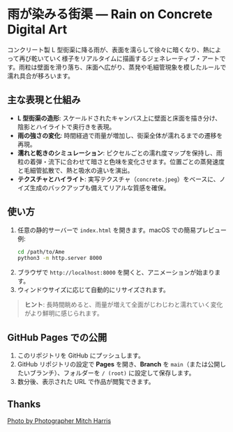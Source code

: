 # 雨が染みる街渠 — Rain on Concrete Digital Art

コンクリート製 L 型街渠に降る雨が、表面を濡らして徐々に暗くなり、熱によって再び乾いていく様子をリアルタイムに描画するジェネレーティブ・アートです。雨粒は壁面を滑り落ち、床面へ広がり、蒸発や毛細管現象を模したルールで濡れ具合が移ろいます。

## 主な表現と仕組み

- **L 型街渠の造形**: スケールドされたキャンバス上に壁面と床面を描き分け、陰影とハイライトで奥行きを表現。
- **雨の強さの変化**: 時間経過で雨量が増加し、街渠全体が濡れるまでの遷移を再現。
- **濡れと乾きのシミュレーション**: ピクセルごとの濡れ度マップを保持し、雨粒の着弾・流下に合わせて暗さと色味を変化させます。位置ごとの蒸発速度と毛細管拡散で、熱と吸水の違いを演出。
- **テクスチャとハイライト**: 実写テクスチャ（`concrete.jpeg`）をベースに、ノイズ生成のバックアップも備えてリアルな質感を確保。

## 使い方

1. 任意の静的サーバーで `index.html` を開きます。macOS での簡易プレビュー例:
   ```bash
   cd /path/to/Ame
   python3 -m http.server 8000
   ```
2. ブラウザで `http://localhost:8000` を開くと、アニメーションが始まります。
3. ウィンドウサイズに応じて自動的にリサイズされます。

> **ヒント**: 長時間眺めると、雨量が増えて全面がじわじわと濡れていく変化がより鮮明に感じられます。

## GitHub Pages での公開

1. このリポジトリを GitHub にプッシュします。
2. GitHub リポジトリの設定で **Pages** を開き、**Branch** を `main`（または公開したいブランチ）、フォルダーを `/ (root)` に設定して保存します。
3. 数分後、表示された URL で作品が閲覧できます。

## Thanks
[Photo by Photographer Mitch Harris](https://unsplash.com/ja/%E5%86%99%E7%9C%9F/%E7%81%B0%E8%89%B2%E3%81%AE%E5%A4%A7%E7%90%86%E7%9F%B3%E3%81%AE%E5%BA%8A%E3%81%AE%E3%82%AF%E3%83%AD%E3%83%BC%E3%82%BA%E3%82%A2%E3%83%83%E3%83%97%E3%83%93%E3%83%A5%E3%83%BC-cPZ21gvclO8)


